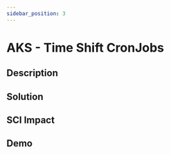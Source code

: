 ```yaml
---
sidebar_position: 3
---
```


# AKS - Time Shift CronJobs

## Description


## Solution


## SCI Impact


## Demo
